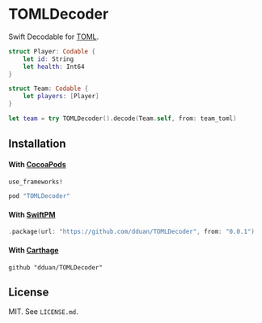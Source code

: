 # TOMLDecoder

Swift Decodable for [TOML](https://github.com/toml-lang/toml).

```swift
struct Player: Codable {
    let id: String
    let health: Int64
}

struct Team: Codable {
    let players: [Player]
}

let team = try TOMLDecoder().decode(Team.self, from: team_toml)
```

## Installation

#### With [CocoaPods](http://cocoapods.org/)

```ruby
use_frameworks!

pod "TOMLDecoder"
```

#### With [SwiftPM](https://swift.org/package-manager)

```swift
.package(url: "https://github.com/dduan/TOMLDecoder", from: "0.0.1")
```

#### With [Carthage](https://github.com/Carthage/Carthage)

```
github "dduan/TOMLDecoder"
```

## License

MIT. See `LICENSE.md`.

